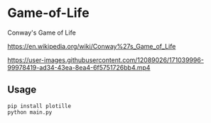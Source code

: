 # Game-of-Life
Conway's Game of Life

<https://en.wikipedia.org/wiki/Conway%27s_Game_of_Life>

https://user-images.githubusercontent.com/12089026/171039996-99978419-ad34-43ea-8ea4-6f5751726bb4.mp4


## Usage

    pip install plotille
    python main.py
